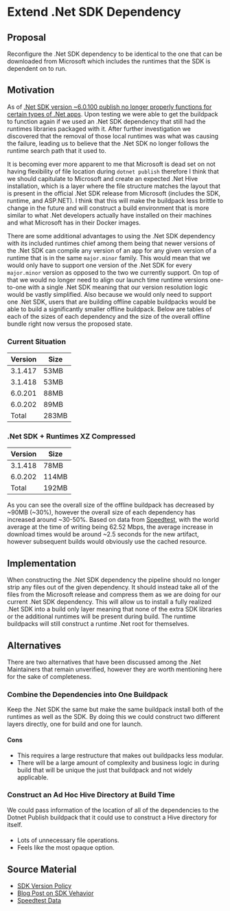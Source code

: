 # Extend .Net SDK Dependency

## Proposal

Reconfigure the .Net SDK dependency to be identical to the one that can be downloaded from Microsoft which includes the runtimes that the SDK is dependent on to run.

## Motivation
As of [.Net SDK version ~6.0.100 publish no longer properly functions for
certain types of .Net
apps](https://github.com/paketo-buildpacks/dotnet-core/issues/670). Upon
testing we were able to get the buildpack to function again if we used an .Net
SDK dependency that still had the runtimes libraries packaged with it. After
further investigation we discovered that the removal of those local runtimes
was what was causing the failure, leading us to believe that the .Net SDK no
longer follows the runtime search path that it used to.

It is becoming ever more apparent to me that Microsoft is dead set on not
having flexibility of file location during `dotnet publish` therefore I think
that we should capitulate to Microsoft and create an expected .Net Hive
installation, which is a layer where the file structure matches the layout that
is present in the official .Net SDK release from Microsoft (includes the SDK, runtime, and ASP.NET). I think that this
will make the buildpack less brittle to change in the future and will construct
a build environment that is more similar to what .Net developers actually have
installed on their machines and what Microsoft has in their Docker images.

There are some additional advantages to using the .Net SDK dependency with its
included runtimes chief among them being that newer versions of the .Net SDK
can compile any version of an app for any given version of a runtime that is in
the same `major.minor` family. This would mean that we would only have to
support one version of the .Net SDK for every `major.minor` version as opposed
to the two we currently support. On top of that we would no longer need to
align our launch time runtime versions one-to-one with a single .Net SDK
meaning that our version resolution logic would be vastly simplified. Also
because we would only need to support one .Net SDK, users that are building
offline capable buildpacks would be able to build a significantly smaller
offline buildpack.  Below are tables of each of the sizes of each dependency
and the size of the overall offline bundle right now versus the proposed state.

### Current Situation
| Version | Size  |
|---------|-------|
| 3.1.417 | 53MB  |
| 3.1.418 | 53MB  |
| 6.0.201 | 88MB  |
| 6.0.202 | 89MB  |
| Total   | 283MB |

### .Net SDK + Runtimes XZ Compressed
| Version | Size  |
|---------|-------|
| 3.1.418 | 78MB  |
| 6.0.202 | 114MB |
| Total   | 192MB |


As you can see the overall size of the offline buildpack has decreased by
~90MB (~30%), however the overall size of each dependency has increased around
~30-50%. Based on data from
[Speedtest](https://www.speedtest.net/global-index), with the world average at
the time of writing being 62.52 Mbps, the average increase in download times
would be around ~2.5 seconds for the new artifact, however subsequent builds
would obviously use the cached resource.

## Implementation

When constructing the .Net SDK dependency the pipeline should no longer strip
any files out of the given dependency. It should instead take all of the files
from the Microsoft release and compress them as we are doing for our current
.Net SDK dependency. This will allow us to install a fully realized .Net SDK
into a build only layer meaning that none of the extra SDK libraries or the
additional runtimes will be present during build. The runtime buildpacks will
still construct a runtime .Net root for themselves.

## Alternatives
There are two alternatives that have been discussed among the .Net Maintainers
that remain unverified, however they are worth mentioning here for the sake of
completeness.

### Combine the Dependencies into One Buildpack
Keep the .Net SDK the same but make the same buildpack install both of the
runtimes as well as the SDK. By doing this we could construct two different
layers directly, one for build and one for launch.

#### Cons
- This requires a large restructure that makes out buildpacks less modular.
- There will be a large amount of complexity and business logic in during build
  that will be unique the just that buildpack and not widely applicable.

### Construct an Ad Hoc Hive Directory at Build Time
We could pass information of the location of all of the dependencies to the
Dotnet Publish buildpack that it could use to construct a Hive directory for
itself.

####
- Lots of unnecessary file operations.
- Feels like the most opaque option.

## Source Material

- [SDK Version Policy](https://docs.microsoft.com/en-us/dotnet/core/versions/selection#the-sdk-uses-the-latest-installed-version)
- [Blog Post on SDK Vehavior](https://weblog.west-wind.com/posts/2021/Jun/15/Running-NET-Core-Apps-on-a-Framework-other-than-Compiled-Version)
- [Speedtest Data](https://www.speedtest.net/global-index)
